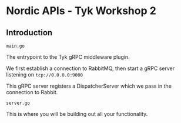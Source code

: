 Nordic APIs - Tyk Workshop 2
============================

## Introduction

`main.go`

The entrypoint to the Tyk gRPC middleware plugin.

We first establish a connection to RabbitMQ, then start a gRPC server listening on `tcp://0.0.0.0:9000`

This gRPC server registers a DispatcherServer which we pass in the connection to Rabbit.

`server.go`

This is where you will be building out all your functionality.


